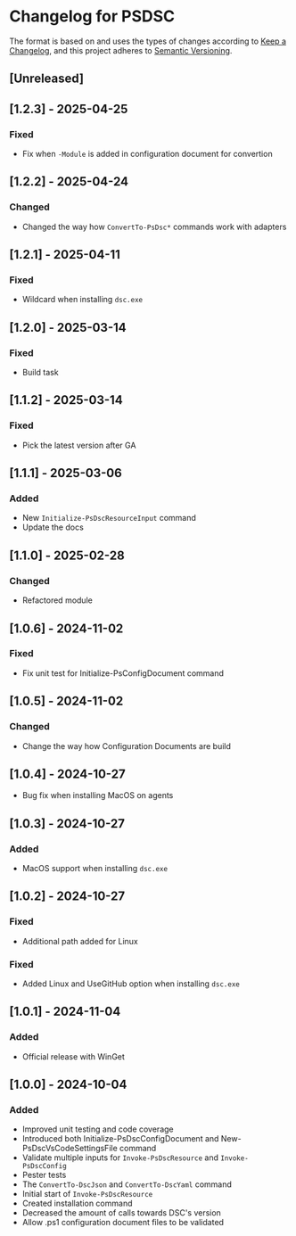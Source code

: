 # Changelog for PSDSC

The format is based on and uses the types of changes according to [Keep a Changelog](https://keepachangelog.com/en/1.0.0/),
and this project adheres to [Semantic Versioning](https://semver.org/spec/v2.0.0.html).

## [Unreleased]

## [1.2.3] - 2025-04-25

### Fixed

- Fix when `-Module` is added in configuration document for convertion

## [1.2.2] - 2025-04-24

### Changed

- Changed the way how `ConvertTo-PsDsc*` commands work with adapters

## [1.2.1] - 2025-04-11

### Fixed

- Wildcard when installing `dsc.exe`

## [1.2.0] - 2025-03-14

### Fixed

- Build task

## [1.1.2] - 2025-03-14

### Fixed

- Pick the latest version after GA

## [1.1.1] - 2025-03-06

### Added

- New `Initialize-PsDscResourceInput` command
- Update the docs

## [1.1.0] - 2025-02-28

### Changed

- Refactored module

## [1.0.6] - 2024-11-02

### Fixed

- Fix unit test for Initialize-PsConfigDocument command

## [1.0.5] - 2024-11-02

### Changed

- Change the way how Configuration Documents are build

## [1.0.4] - 2024-10-27

- Bug fix when installing MacOS on agents

## [1.0.3] - 2024-10-27

### Added

- MacOS support when installing `dsc.exe`

## [1.0.2] - 2024-10-27

### Fixed

- Additional path added for Linux

### Fixed

- Added Linux and UseGitHub option when installing `dsc.exe`

## [1.0.1] - 2024-11-04

### Added

- Official release with WinGet

## [1.0.0] - 2024-10-04

### Added

- Improved unit testing and code coverage
- Introduced both Initialize-PsDscConfigDocument and New-PsDscVsCodeSettingsFile command
- Validate multiple inputs for `Invoke-PsDscResource` and `Invoke-PsDscConfig`
- Pester tests
- The `ConvertTo-DscJson` and `ConvertTo-DscYaml` command
- Initial start of `Invoke-PsDscResource`
- Created installation command
- Decreased the amount of calls towards DSC's version
- Allow .ps1 configuration document files to be validated
